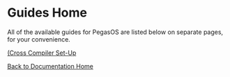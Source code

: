 # Guides Home

All of the available guides for PegasOS are listed below on separate pages, for your convenience.

[(Cross Compiler Set-Up](G_CROSSCOMPILER.md)

[Back to Documentation Home](../README.md)